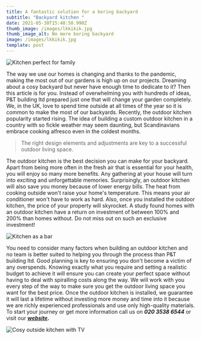 ```yaml
---
title: A fantastic solution for a boring backyard
subtitle: "Backyard kitchen "
date: 2021-05-30T15:48:58.990Z
thumb_image: /images/lkkikik.jpg
thumb_image_alt: No more boring backyard
image: /images/lkkikik.jpg
template: post
---
```

![Kitchen perfect for family](/images/lauko-kitchenas.jpg)

The way we use our homes is changing and thanks to the pandemic, making the most out of our gardens is high up on our projects. Dreaming about a cosy backyard but never have enough time to dedicate to it? Then this article is for you. Instead of overwhelming you with hundreds of ideas, P&T building ltd prepared just one that will change your garden completely. We, in the UK, love to spend time outside at all times of the year so it is common to make the most of our backyards. Recently, the outdoor kitchen popularity started rising. The idea of building a custom outdoor kitchen in a country with so fickle weather may seem daunting, but Scandinavians embrace cooking alfresco even in the coldest months. 

> The right design elements and adjustments are key to a successful outdoor living space.  

The outdoor kitchen is the best decision you can make for your backyard. Apart from being more often in the fresh air that is essential for your health, you will enjoy so many more benefits. Any gathering at your house will turn into exciting and unforgettable memories. Surprisingly, an outdoor kitchen will also save you money because of lower energy bills. The heat from cooking outside won't raise your home's temperature. This means your air conditioner won't have to work as hard. Also, once you installed the outdoor kitchen, the price of your property will skyrocket. A study found homes with an outdoor kitchen have a return on investment of between 100% and 200% than homes without. Do not miss out on such an exclusive investment! 

![Kitchen as a bar](/images/lkk.jpg)

You need to consider many factors when building an outdoor kitchen and no team is better suited to helping you through the process than P&T building ltd. Good planning is key to ensuring you don't become a victim of any overspends. Knowing exactly what you require and setting a realistic budget to achieve it will ensure you can create your perfect space without having to deal with spiralling costs along the way. We will work with you every step of the way to make sure you get the outdoor living space you want for the best price. Once the outdoor kitchen is installed, we guarantee it will last a lifetime without investing more money and time into it because we are richly experienced professionals and use only high-quality materials. To start your journey or get more information call us on ***020 3538 6544*** or visit our ***[website](https://ptbuilding.co.uk/contact/).***

![Cosy outside kitchen with TV](/images/lkkikik.jpg)